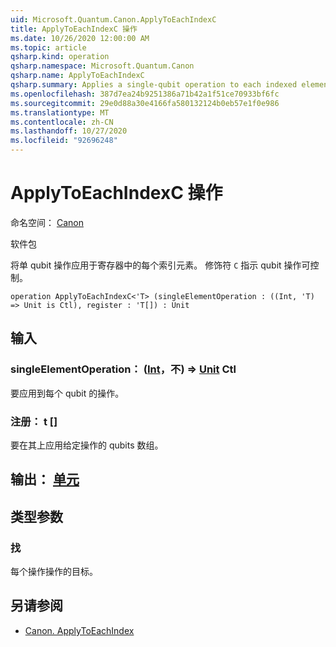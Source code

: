```yaml
---
uid: Microsoft.Quantum.Canon.ApplyToEachIndexC
title: ApplyToEachIndexC 操作
ms.date: 10/26/2020 12:00:00 AM
ms.topic: article
qsharp.kind: operation
qsharp.namespace: Microsoft.Quantum.Canon
qsharp.name: ApplyToEachIndexC
qsharp.summary: Applies a single-qubit operation to each indexed element in a register. The modifier `C` indicates that the single-qubit operation is controllable.
ms.openlocfilehash: 387d7ea24b9251386a71b42a1f51ce70933bf6fc
ms.sourcegitcommit: 29e0d88a30e4166fa580132124b0eb57e1f0e986
ms.translationtype: MT
ms.contentlocale: zh-CN
ms.lasthandoff: 10/27/2020
ms.locfileid: "92696248"
---
```

# <a name="applytoeachindexc-operation"></a>ApplyToEachIndexC 操作

命名空间： [Canon](xref:Microsoft.Quantum.Canon)

软件包 [](https://nuget.org/packages/)


将单 qubit 操作应用于寄存器中的每个索引元素。
修饰符 `C` 指示 qubit 操作可控制。

```qsharp
operation ApplyToEachIndexC<'T> (singleElementOperation : ((Int, 'T) => Unit is Ctl), register : 'T[]) : Unit
```


## <a name="input"></a>输入

### <a name="singleelementoperation--intt--unit-ctl"></a>singleElementOperation： ([Int](xref:microsoft.quantum.lang-ref.int)，不) => [Unit](xref:microsoft.quantum.lang-ref.unit) Ctl

要应用到每个 qubit 的操作。


### <a name="register--t"></a>注册： t []

要在其上应用给定操作的 qubits 数组。



## <a name="output--unit"></a>输出： [单元](xref:microsoft.quantum.lang-ref.unit)



## <a name="type-parameters"></a>类型参数

### <a name="t"></a>找

每个操作操作的目标。

## <a name="see-also"></a>另请参阅

- [Canon. ApplyToEachIndex](xref:Microsoft.Quantum.Canon.ApplyToEachIndex)